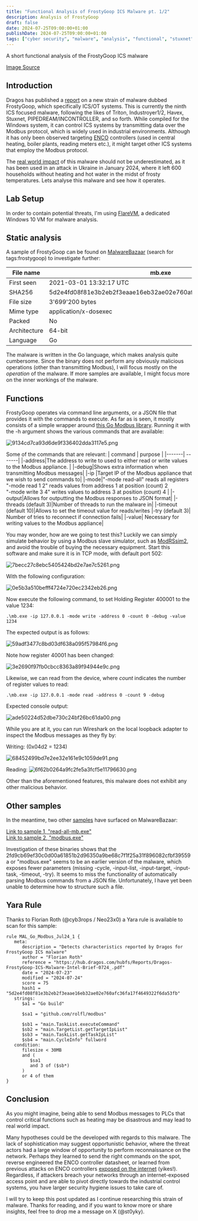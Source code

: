 ```yaml
---
title: "Functional Analysis of FrostyGoop ICS Malware pt. 1/2"
description: Analysis of FrostyGoop
draft: false
date: 2024-07-25T09:00:00+01:00
publishDate: 2024-07-25T09:00:00+01:00
tags: ["cyber security", "malware", "analysis", "functional", "stuxnet", "havex", "industroyer", "reverse engineering", "ICS", "OT", "FactoryIO", "hacking", "frostygoop"]
---
```


A short functional analysis of the FrostyGoop ICS malware

[Image Source](https://medium.com/@lithiumnetworks/new-ics-malware-frostygoop-targeting-critical-infrastructure-99b274725772)

## Introduction
Dragos has published a [report](https://hub.dragos.com/hubfs/Reports/Dragos-FrostyGoop-ICS-Malware-Intel-Brief-0724_.pdf) on a new strain of malware dubbed FrostyGoop, which specifically ICS/OT systems. This is currently the ninth ICS focused malware, following the likes of Triton, Industroyer1/2, Havex, Stuxnet, PIPEDREAM/INCONTROLLER, and so forth. While compiled for the Windows system, it can control ICS systems by transmitting data over the Modbus protocol, which is widely used in industrial environments. Although it has only been observed targeting [ENCO](https://ecopower-eu.com/en/enco-control/) controllers (used in central heating, boiler plants, reading meters etc.), it might target other ICS systems that employ the Modbus protocol. 

The [real world impact](https://therecord.media/frostygoop-malware-ukraine-heat) of this malware should not be underestimated, as it has been used in an attack in Ukraine in January 2024, where it left 600 households without heating and hot water in the midst of frosty temperatures. Lets analyse this malware and see how it operates. 

 ## Lab Setup

 In order to contain potential threats, I'm using [FlareVM](https://github.com/mandiant/flare-vm), a dedicated Windows 10 VM for malware analysis. 
 
## Static analysis

 A sample of FrostyGoop can be found on [MalwareBazaar](https://bazaar.abuse.ch/) (search for tags:frostygoop) to investigate further:

| File name  | mb.exe                                                     |
|------------|------------------------------------------------------------------|
| First seen | 2021-03-01 13:32:17 UTC                                          |
| SHA256     | 5d2e4fd08f81e3b2eb2f3eaae16eb32ae02e760afc36fa17f4649322f6da53fb |
| File size  | 3'699'200 bytes                                                    |
| Mime type  | application/x-dosexec                                            |
| Packed     | No                                                               |
| Architecture| 64-bit | 
| Language | Go |

The malware is written in the Go language, which makes analysis quite cumbersome. Since the binary does not perform any obviously malicious operations (other than transmitting Modbus), I will focus mostly on the *operation* of the malware. If more samples are available, I might focus more on the inner workings of the malware. 

## Functions

FrostyGoop operates via command line arguments, or a JSON file that provides it with the commands to execute. As far as is seen, it mostly consists of a simple wrapper around [this Go Modbus library](https://github.com/rolfl/modbus). Running it with the -h argument shows the various commands that are available:

![9134cd7ca93d6de9f336402dda3117e5.png](img/9134cd7ca93d6de9f336402dda3117e5.png)

Some of the commands that are relevant:
| command | purpose |
|-------| -------|
|-address|The address to write to used to either read or write values to the Modbus appliance. |
|-debug|Shows extra information when transmitting Modbus messages|
|-ip |Target IP of the Modbus appliance that we wish to send commands to|
|-mode|"-mode read-all" reads all registers <br> "-mode read 1 2" reads values from address 1 at position (count) 2 <br> "-mode write 3 4" writes values to address 3 at position (count) 4 |
|-output|Allows for outputting the Modbus responses to JSON format|
|-threads (default 3)|Number of threads to run the malware in|
|-timeout (default 10)|Allows to set the timeout value for reads/writes
|-try (default 3)| Number of tries to reconnect if connection fails|
|-value| Necessary for writing values to the Modbus appliance|

You may wonder, how are we going to test this? Luckily we can simply simulate behavior by using a Modbus slave simulator, such as [ModRSsim2](https://sourceforge.net/projects/modrssim2/), and avoid the trouble of buying the necessary equipment. Start this software and make sure it is in TCP mode, with default port 502:

![7becc27c8ebc5405424bd2e7ae7c5261.png](img/7becc27c8ebc5405424bd2e7ae7c5261.png)

With the following configuration:

![0e5b3a510befff4724e720ec2342eb26.png](img/0e5b3a510befff4724e720ec2342eb26.png)

Now execute the following command, to set Holding Register 400001 to the value 1234:

```
.\mb.exe -ip 127.0.0.1 -mode write -address 0 -count 0 -debug -value 1234
```

The expected output is as follows:

![59adf3477c8bd03df638a095f57984f6.png](img/59adf3477c8bd03df638a095f57984f6.png)

Note how register 40001 has been changed:

![3e2690f97fb0cbcc8363a89f94944e9c.png](img/3e2690f97fb0cbcc8363a89f94944e9c.png)

Likewise, we can read from the device, where *count* indicates the number of register values to read:

```
.\mb.exe -ip 127.0.0.1 -mode read -address 0 -count 9 -debug
```

Expected console output:

![ade50224d52dbe730c24bf26bc61da00.png](img/ade50224d52dbe730c24bf26bc61da00.png)

While you are at it, you can run Wireshark on the local loopback adapter to inspect the Modbus messages as they fly by:

Writing: (0x04d2 = 1234)

![68452499bd7e2ee32e161e9c1059de91.png](img/68452499bd7e2ee32e161e9c1059de91.png)

Reading:
![6f62b0264a9fc2fe5a3fcf5e11796630.png](img/6f62b0264a9fc2fe5a3fcf5e11796630.png)

Other than the aforementioned features, this malware does not exhibit any other malicious behavior. 
## Other samples

In the meantime, two other [samples](https://bazaar.abuse.ch/browse.php?search=tag%3Afrostygoop) have surfaced on MalwareBazaar:

[Link to sample 1, "read-all-mb.exe"](https://bazaar.abuse.ch/sample/a63ba88ad869085f1625729708ba65e87f5b37d7be9153b3db1a1b0e3fed309c/) <br>
[Link to sample 2, "modbus.exe"](https://bazaar.abuse.ch/sample/2fd9cb69ef30c0d00a61851b2d96350a9be68c7f1f25a31f896082cfbf39559a/)

Investigation of these binaries shows that the 2fd9cb69ef30c0d00a61851b2d96350a9be68c7f1f25a31f896082cfbf39559a or "modbus.exe" seems to be an earlier version of the malware, which exposes fewer parameters (missing -cycle, -input-list, -input-target, -input-task, -timeout, -try). It seems to miss the functionality of automatically parsing Modbus commands from a JSON file. Unfortunately, I have yet been unable to determine how to structure such a file. 

## Yara Rule

Thanks to Florian Roth (@cyb3rops / Neo23x0) a Yara rule is available to scan for this sample:

```
rule MAL_Go_Modbus_Jul24_1 {
   meta:
      description = "Detects characteristics reported by Dragos for FrostyGoop ICS malware"
      author = "Florian Roth"
      reference = "https://hub.dragos.com/hubfs/Reports/Dragos-FrostyGoop-ICS-Malware-Intel-Brief-0724_.pdf"
      date = "2024-07-23"
      modified = "2024-07-24"
      score = 75
      hash1 = "5d2e4fd08f81e3b2eb2f3eaae16eb32ae02e760afc36fa17f4649322f6da53fb"
   strings:
      $a1 = "Go build"

      $sa1 = "github.com/rolfl/modbus"

      $sb1 = "main.TaskList.executeCommand"
      $sb2 = "main.TargetList.getTargetIpList"
      $sb3 = "main.TaskList.getTaskIpList"
      $sb4 = "main.CycleInfo" fullword
   condition:
      filesize < 30MB
      and (
         $sa1
         and 3 of ($sb*)
      )
      or 4 of them
}
```


## Conclusion
As you might imagine, being able to send Modbus messages to PLCs that control critical functions such as heating may be disastrous and may lead to real world impact. 

Many hypotheses could be the developed with regards to this malware. The lack of sophistication may suggest opportunistic behavior, where the threat actors had a large window of opportunity to perform reconnaissance on the network. Perhaps they learned to send the right commands on the spot, reverse engineered the ENCO controller datasheet, or learned from previous attacks on ENCO controllers [exposed on the internet](https://alhasawi.medium.com/how-to-find-and-probe-enco-plcs-on-the-internet-just-like-frostygoop-malware-3546ba7dfce4) (yikes!).  Regardless, if attackers breach your networks through an internet-exposed access point and are able to pivot directly towards the industrial control systems, you have larger security hygiene issues to take care of.

I will try to keep this post updated as I continue researching this strain of malware. Thanks for reading, and if you want to know more or share insights, feel free to drop me a message on X (@st0yky).
